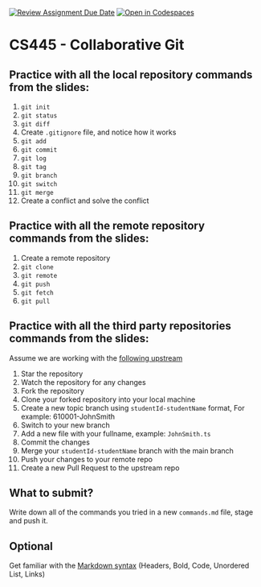[![Review Assignment Due Date](https://classroom.github.com/assets/deadline-readme-button-24ddc0f5d75046c5622901739e7c5dd533143b0c8e959d652212380cedb1ea36.svg)](https://classroom.github.com/a/OlqTpgYU)
[![Open in Codespaces](https://classroom.github.com/assets/launch-codespace-7f7980b617ed060a017424585567c406b6ee15c891e84e1186181d67ecf80aa0.svg)](https://classroom.github.com/open-in-codespaces?assignment_repo_id=13054705)
# CS445 - Collaborative Git

## Practice with all the local repository commands from the slides:
1. `git init`
2. `git status`
3. `git diff`
4. Create `.gitignore` file, and notice how it works
5. `git add`
6. `git commit`
7. `git log`
8. `git tag`
9. `git branch`
10. `git switch`
11. `git merge`
12. Create a conflict and solve the conflict
  
## Practice with all the remote repository commands from the slides:
1. Create a remote repository
2. `git clone`
3. `git remote`
4. `git push`
5. `git fetch`
6. `git pull`
  
## Practice with all the third party repositories commands from the slides:
Assume we are working with the [following upstream](https://github.com/asaadsaad/SD500-collaborative-git/)
1. Star the repository
2. Watch the repository for any changes
3. Fork the repository
4. Clone your forked repository into your local machine 
5. Create a new topic branch using `studentId-studentName` format, For example: 610001-JohnSmith
6. Switch to your new branch
7. Add a new file with your fullname, example: `JohnSmith.ts`
8. Commit the changes
9. Merge your `studentId-studentName` branch with the main branch
10. Push your changes to your remote repo
11. Create a new Pull Request to the upstream repo
  
## What to submit?
Write down all of the commands you tried in a new `commands.md` file, stage and push it.
  
## Optional 
Get familiar with the [Markdown syntax](https://github.com/adam-p/markdown-here/wiki/Markdown-Cheatsheet) (Headers, Bold, Code, Unordered List, Links)
  
